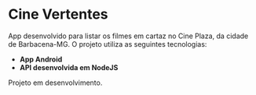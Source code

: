 <h1>Cine Vertentes</h1>

App desenvolvido para listar os filmes em cartaz no Cine Plaza, da cidade de Barbacena-MG. O projeto utiliza as seguintes tecnologias:
<ul>
  <li><strong>App Android</strong></li>
  <li><strong>API desenvolvida em NodeJS</strong></li>
</ul>

Projeto em desenvolvimento.
